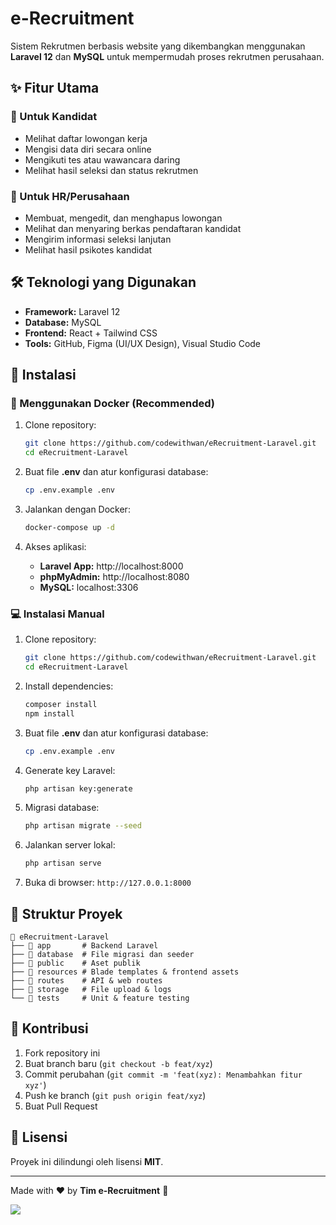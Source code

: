 # e-Recruitment

Sistem Rekrutmen berbasis website yang dikembangkan menggunakan **Laravel 12** dan **MySQL** untuk mempermudah proses rekrutmen perusahaan.

## ✨ Fitur Utama

### 🎯 Untuk Kandidat 
- Melihat daftar lowongan kerja
- Mengisi data diri secara online
- Mengikuti tes atau wawancara daring
- Melihat hasil seleksi dan status rekrutmen

### 🏢 Untuk HR/Perusahaan

- Membuat, mengedit, dan menghapus lowongan
- Melihat dan menyaring berkas pendaftaran kandidat
- Mengirim informasi seleksi lanjutan
- Melihat hasil psikotes kandidat

## 🛠️ Teknologi yang Digunakan

- **Framework:** Laravel 12
- **Database:** MySQL
- **Frontend:** React + Tailwind CSS
- **Tools:** GitHub, Figma (UI/UX Design), Visual Studio Code

## 📌 Instalasi

### 🐳 Menggunakan Docker (Recommended)

1. Clone repository:
    ```bash
    git clone https://github.com/codewithwan/eRecruitment-Laravel.git
    cd eRecruitment-Laravel
    ```

2. Buat file **.env** dan atur konfigurasi database:
    ```bash
    cp .env.example .env
    ```

3. Jalankan dengan Docker:
    ```bash
    docker-compose up -d
    ```

4. Akses aplikasi:
    - **Laravel App:** http://localhost:8000
    - **phpMyAdmin:** http://localhost:8080
    - **MySQL:** localhost:3306

### 💻 Instalasi Manual

1. Clone repository:
    ```bash
    git clone https://github.com/codewithwan/eRecruitment-Laravel.git
    cd eRecruitment-Laravel
    ```
2. Install dependencies:
    ```bash
    composer install
    npm install
    ```
3. Buat file **.env** dan atur konfigurasi database:
    ```bash
    cp .env.example .env
    ```
4. Generate key Laravel:
    ```bash
    php artisan key:generate
    ```
5. Migrasi database:
    ```bash
    php artisan migrate --seed
    ```
6. Jalankan server lokal:
    ```bash
    php artisan serve
    ```
7. Buka di browser: `http://127.0.0.1:8000`

## 🚀 Struktur Proyek

```
📂 eRecruitment-Laravel
├── 📂 app       # Backend Laravel
├── 📂 database  # File migrasi dan seeder
├── 📂 public    # Aset publik
├── 📂 resources # Blade templates & frontend assets
├── 📂 routes    # API & web routes
├── 📂 storage   # File upload & logs
└── 📂 tests     # Unit & feature testing
```

## 🤝 Kontribusi

1. Fork repository ini
2. Buat branch baru (`git checkout -b feat/xyz`)
3. Commit perubahan (`git commit -m 'feat(xyz): Menambahkan fitur xyz'`)
4. Push ke branch (`git push origin feat/xyz`)
5. Buat Pull Request

## 📜 Lisensi

Proyek ini dilindungi oleh lisensi **MIT**.

---

Made with ❤️ by **Tim e-Recruitment** 🚀

<a href="https://github.com/codewithwan/eRecruitment-Laravel/graphs/contributors">
  <img src="https://contrib.rocks/image?repo=codewithwan/eRecruitment-Laravel" />
</a>

